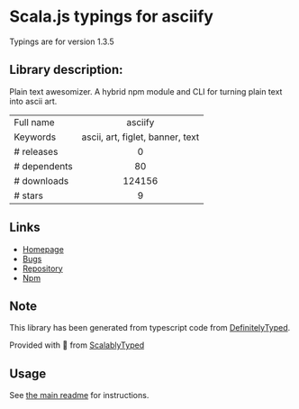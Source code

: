 
# Scala.js typings for asciify

Typings are for version 1.3.5

## Library description:
Plain text awesomizer. A hybrid npm module and CLI for turning plain text into ascii art.

|                    |                 |
| ------------------ | :-------------: |
| Full name          | asciify |
| Keywords           | ascii, art, figlet, banner, text |
| # releases         | 0 |
| # dependents       | 80 |
| # downloads        | 124156 |
| # stars            | 9 |

## Links
- [Homepage](https://github.com/olizilla/asciify#readme)
- [Bugs](https://github.com/olizilla/asciify/issues)
- [Repository](https://github.com/olizilla/asciify)
- [Npm](https://www.npmjs.com/package/asciify)
    


## Note
This library has been generated from typescript code from [DefinitelyTyped](https://definitelytyped.org).

Provided with :purple_heart: from [ScalablyTyped](https://github.com/oyvindberg/ScalablyTyped)

## Usage
See [the main readme](../../readme.md) for instructions.


